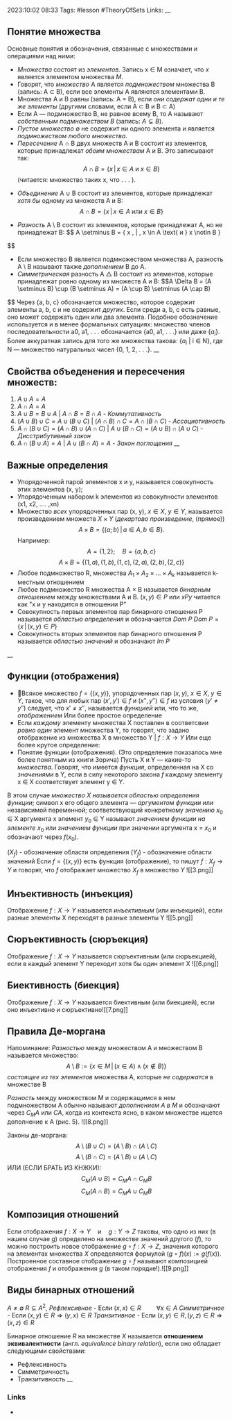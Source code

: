 2023:10:02 08:33
Tags: #lesson #TheoryOfSets
Links: 
__
## Понятие множества
Основные понятия и обозначения, связанные с множествами и операциями над ними:
- *Множества* состоят из *элементов*. Запись x ∈ M означает, что *x* является элементом множества *M*.
- Говорят, что *множество* A является *подмножеством* множества B 
  (запись: A ⊂ B), если все элементы A являются элементами B.
- Множества A и B равны (запись: A = B), если *они содержат одни и те же элементы* (другими словами, если A ⊂ B и B ⊂ A)
- Если A — подмножество B, не равное всему B, то A называют *собственным подмножеством B* (запись: $A \subsetneq B$).
- *Пустое множество* ∅ не содержит ни одного элемента и является *подмножеством любого множества*.
- *Пересечение* A ∩ B двух множеств A и B состоит из элементов, которые принадлежат *обоим множествам* A и B. Это записывают так:
  $$A \cap B = \{ x \, | \, x \in A \text{ и } x \in B \}
$$
(читается: множество таких x, что . . . ).
* *Объединение* A ∪ B состоит из элементов, которые принадлежат *хотя бы* одному из множеств A и B:
$$A \cap B = \{ x \, | \, x \in A \text{ или } x \in B \}$$
- *Разность* A \\ B состоит из элементов, которые принадлежат A, но не принадлежат B:
$$
A \setminus B = \{ x \, | \, x \in A \text{ и } x \notin B \}

$$
* Если множество B является подмножеством множества A, разность A \\ B называют также *дополнением* B до A.
* *Симметрическая* разность A △ B состоит из элементов, которые принадлежат ровно одному из множеств A и B:
$$A \Delta B = (A \setminus B) \cup (B \setminus A) = (A \cup B) \setminus (A \cap B)

$$
  Через {a, b, c} обозначается множество, которое содержит элементы a, b, c и не содержит *других*. Если среди a, b, c есть равные, оно может содержать один или два элемента. Подобное обозначение используется и в менее формальных ситуациях: множество членов последовательности a0, a1, . . . обозначается {a0, a1, . . .} или даже {$a_i$}. Более аккуратная запись для того же множества такова: {$a_i$ | i ∈ N}, где N — множество натуральных чисел 
  {0, 1, 2, . . .}.
__
## Свойства объеденения и пересечения множеств:
1) $A \cup A = A$ 
2) $A \cap A = A$
3) $A \cup B = B \cup A$ | $A \cap B = B \cap A$ - *Коммутативность*
4) $(A \cup B) \cup C = A \cup (B \cup C)$ | $(A \cap B) \cap C = A \cap (B \cap C)$ - *Ассоциотивность*
5) $A \cap ( B \cup C) = (A \cap B) \cup (A \cap C)$ | $A \cup (B \cap C) = (A \cup B) \cap (A \cup C)$ - *Дисстрибутивный закон*
6) $A \cap (B \cup A) = A$ | $A \cup (B \cap A) = A$ - *Закон поглощения*
__
## Важные определения
* Упорядоченной парой элементов x и y, называется совокупность этих элементов (x, y);
* Упорядоченным набором k элементов из совокупности элементов (x1, x2, .... ,xn)
* Множество *всех* упорядоченных пар (x, y), $x \in X$, $y \in Y$, называется произведением множеств $X \times Y$ (*декартово произведение*, (прямое))
$$A \times B = \{(a; b) \,|\, a \in A, b \in B\}.
$$
Например:
$$A = \{1, 2\}; \quad B = \{a, b, c\}
$$
$$A \times B = \{(1, a), (1, b), (1, c), (2, a), (2, b), (2, c)\}
$$
* Любое подмножество R, множества $A_{1} \times A_{2} \times \dots \times A_k$ называется k-местным отношением
* Любое подмножество R множества A × B называется *бинарным отношением* между множествами A и B.
  $(x, y) \in P$ или $xPy$ читается как "x и y находится в отношении P"
* Совокупность первых элементов пар бинарного отношения P называется *областью определения* и обозначается $Dom~P$
   $Dom~P = \{x \,|\, (x, y) \in P\}$
* Совокупность вторых элементов пар бинарного отношения P называется *областью значений* и обозначают $Im~P$

__
## Функции (отображения)
* Всякое множество $f =\{(x,y)\}$, упорядоченных пар $(x,y)$, $x \in X$, $y \in Y$, такое, что для любых пар $(x', y') \in f$ и $(x'', y'') \in f$ из условия $(y' \neq y'')$ следует, что $x' \neq x''$, называется *функцией*  или, что то же, *отображением*
 Или более простое определение
 * Если *каждому* элементу множества X поставлен в соответсвии *ровно один* элемент множества Y, то говорят, что задано отображение из множества X в множество Y | $f: X \to Y$
 Или еще более крутое определение:
 * Понятие функции (отображения). (Это определение показалось мне более понятным из книги Зорича)
Пусть X и Y — какие-то *множества*.
Говорят, что имеется *функция*, определенная на X со *значениями* в Y, если в силу некоторого закона *f* каждому элементу x ∈ X соответствует элемент y ∈ Y.

В этом случае *множество X называется областью определения функции*; символ x его общего элемента — *аргументом функции* или независимой переменной; соответствующий конкретному *значению* $x_0$ ∈ X аргумента x элемент $y_0$ ∈ Y называют *значением функции на элементе* $x_0$ или *значением функции* при значении аргумента x = $x_0$ и обозначают через $f(x_0)$. 

($X_f$) - обозначение области определения
($Y_f$) - обозначение области значений
Если $f =\{(x,y)\}$ есть функция (отображение), то пишут $f: X_f \to Y$ и говорят, что $f$ отображает множество $X_f$ в множество $Y$
![[3.png]]
## Инъективность (инъекция)
Отображение $f: X \to Y$ называется *инъективным* (или инъекцией), если разные элементы X переходят в разные элементы Y
![[5.png]]
## Сюръективность (сюръекция)
Отображение  $f: X \to Y$ называется сюръективным (или сюръекцией), если в каждый элемент Y переходит хотя бы один элемент X
![[6.png]]
## Биективность (биекция)
Отображение $f: X \to Y$ называется биективным (или биекцией), если оно инъективно и сюръективно![[7.png]]
## Правила Де-моргана
Напоминание:
*Разностью* между множеством A и множеством B называется множество:
$$A \setminus B := \{ x \in M \,|\, (x \in A) \land (x \notin B) \}$$
*состоящее из тех элементов* множества A, которые *не содержатся* в множестве B

*Разность* между множеством M и содержащимся в нем подмножеством A обычно называют *дополнением A в M* и обозначают через $C_MA$  или $CA$, когда из контекста ясно, в каком множестве ищется дополнение к A (рис. 5).
![[8.png]]

Законы де-моргана:
$$A \setminus (B \cup C) = (A \setminus B) \cap (A \setminus C)
$$
$$A \setminus (B \cap C) = (A \setminus B) \cup (A \setminus C)
$$
ИЛИ (ЕСЛИ БРАТЬ ИЗ КНЖКИ):
$$C_M(A \cup B) = C_MA \cap C_MB
$$
$$C_M(A \cap B) = C_MA \cup C_MB$$

## Композиция отношений
Если отображения $f : X \rightarrow Y \quad \text{и} \quad g : Y \rightarrow Z$ таковы, что одно из них (в нашем случае $g$) определено на множестве значений другого $( f )$, то можно построить новое отображение $g \circ f : X \rightarrow Z$, значения которого на элементах множества $X$ определяются формулой $(g \circ f)(x) := g(f(x))$. Построенное составное отображение $g \circ f$ называют композицией отображения $f$ и отображения $g$ (в таком порядке!).![[9.png]]
## Виды бинарных отношений
$A \neq  \emptyset$ $R \subseteq A^2$,
*Рефлексивное* - Если $(x,x) \in R ~~~~~~~~~\forall x \in A$
*Симметричное* - Если $(x,y) \in R \Rightarrow (y,x) \in R$
*Транзитивное* - Если $(x,y) \in R, (y, z) \in R \Rightarrow (x,z) \in R$ 

Бинарное отношение $R$ на множестве $X$ называется **отношением эквивалентности** (англ. _equivalence binary relation_), если оно обладает следующими свойствами: 
- Рефлексивность
- Симметричность
- Транзитивность
__
### Links
-
